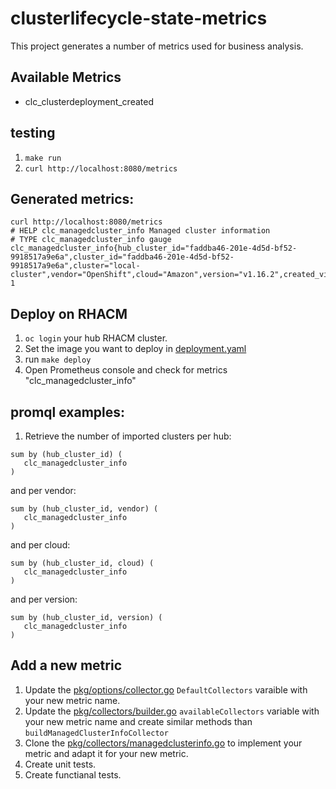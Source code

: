 # clusterlifecycle-state-metrics

This project generates a number of metrics used for business analysis.

## Available Metrics

- clc_clusterdeployment_created

## testing

1. `make run`
2. `curl http://localhost:8080/metrics`

## Generated metrics:

```
curl http://localhost:8080/metrics
# HELP clc_managedcluster_info Managed cluster information
# TYPE clc_managedcluster_info gauge
clc_managedcluster_info{hub_cluster_id="faddba46-201e-4d5d-bf52-9918517a9e6a",cluster_id="faddba46-201e-4d5d-bf52-9918517a9e6a",cluster="local-cluster",vendor="OpenShift",cloud="Amazon",version="v1.16.2",created_via="Other"} 1
```

## Deploy on RHACM

1. `oc login` your hub RHACM cluster.
2. Set the image you want to deploy in [deployment.yaml](overlays/deploy/deployment.yaml)
3. run `make deploy`
4. Open Prometheus console and check for metrics "clc_managedcluster_info"

## promql examples:

1. Retrieve the number of imported clusters per hub:

```
sum by (hub_cluster_id) (
   clc_managedcluster_info 
) 
```

and per vendor:

```
sum by (hub_cluster_id, vendor) (
   clc_managedcluster_info 
) 
```

and per cloud:

```
sum by (hub_cluster_id, cloud) (
   clc_managedcluster_info 
) 
```

and per version:

```
sum by (hub_cluster_id, version) (
   clc_managedcluster_info 
) 
```

## Add a new metric

1. Update the [pkg/options/collector.go](pkg/options/collector.go) `DefaultCollectors` varaible with your new metric name.
2. Update the [pkg/collectors/builder.go](pkg/collectors/builder.go) `availableCollectors` variable with your new metric name and create similar methods than `buildManagedClusterInfoCollector`
3. Clone the [pkg/collectors/managedclusterinfo.go](pkg/collectors/managedclusterinfo.go) to implement your metric and adapt it for your new metric.
4. Create unit tests.
5. Create functianal tests.